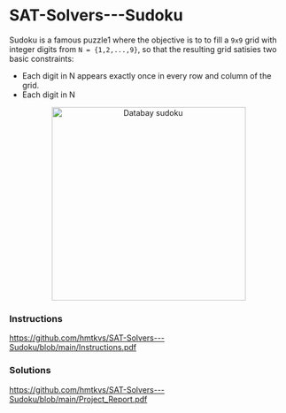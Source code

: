 # SAT-Solvers---Sudoku

Sudoku is a famous puzzle1 where the objective is to to fill a `9x9` grid with integer digits from
`N = {1,2,...,9}`, so that the resulting grid satisies two basic constraints:
- Each digit in N appears exactly once in every row and column of the grid.
- Each digit in N
<p align="center">
<img src="https://upload.wikimedia.org/wikipedia/commons/7/7d/Sudoku_17d_animation.gif", alt="Databay sudoku" title="Databay sudoku" width="350"/>
</p>

### Instructions
https://github.com/hmtkvs/SAT-Solvers---Sudoku/blob/main/Instructions.pdf

### Solutions
https://github.com/hmtkvs/SAT-Solvers---Sudoku/blob/main/Project_Report.pdf
